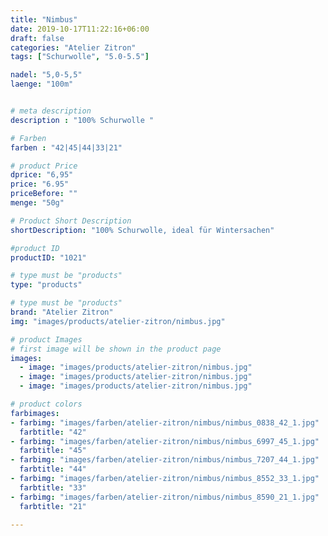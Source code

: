 ```yaml
---
title: "Nimbus"
date: 2019-10-17T11:22:16+06:00
draft: false
categories: "Atelier Zitron"
tags: ["Schurwolle", "5.0-5.5"]	

nadel: "5,0-5,5" 
laenge: "100m"	


# meta description
description : "100% Schurwolle "

# Farben
farben : "42|45|44|33|21"

# product Price
dprice: "6,95"
price: "6.95"
priceBefore: ""
menge: "50g"

# Product Short Description
shortDescription: "100% Schurwolle, ideal für Wintersachen"

#product ID
productID: "1021"

# type must be "products"
type: "products"

# type must be "products"
brand: "Atelier Zitron"
img: "images/products/atelier-zitron/nimbus.jpg"   

# product Images
# first image will be shown in the product page
images:
  - image: "images/products/atelier-zitron/nimbus.jpg"
  - image: "images/products/atelier-zitron/nimbus.jpg"
  - image: "images/products/atelier-zitron/nimbus.jpg"

# product colors
farbimages:
- farbimg: "images/farben/atelier-zitron/nimbus/nimbus_0838_42_1.jpg"	
  farbtitle: "42"
- farbimg: "images/farben/atelier-zitron/nimbus/nimbus_6997_45_1.jpg"	
  farbtitle: "45"
- farbimg: "images/farben/atelier-zitron/nimbus/nimbus_7207_44_1.jpg"	
  farbtitle: "44"
- farbimg: "images/farben/atelier-zitron/nimbus/nimbus_8552_33_1.jpg"	
  farbtitle: "33"
- farbimg: "images/farben/atelier-zitron/nimbus/nimbus_8590_21_1.jpg"	
  farbtitle: "21"

---
```



